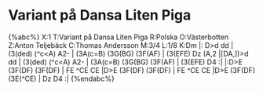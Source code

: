 # Variant på Dansa Liten Piga

{%abc%}
X:1
T:Variant på Dansa Liten Piga
R:Polska
O:Västerbotten
Z:Anton Teljebäck
C:Thomas Andersson
M:3/4
L:1/8
K:Dm
|: D>d d<d d>d | (3(ded) (^c<A) A2- | (3A(c=B) (3G(BG) (3F(AF) | (3(EFE) Dz (A,2 |[DA,])>d d<d d>d | (3(ded) (^c<A) A2- | (3A(c=B) (3G(BG) (3F(AF) | (3(EFE) D4 :|
|:D>E (3F(DF) (3F(DF) | FE ^CE CE |D>E (3F(DF) (3F(DF) | FE ^CE CE |D>E (3F(DF) (3E(^CE) | Dz D4 :|
{%endabc%}
